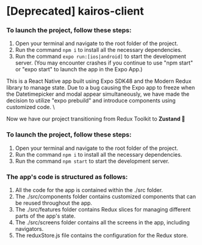 # [Deprecated] kairos-client

### To launch the project, follow these steps:
1. Open your terminal and navigate to the root folder of the project.
2. Run the command `npm i` to install all the necessary dependencies.
3. Run the command `expo run:[ios|android]` to start the development server. (You may encounter crashes if you continue to use "npm start" or "expo start" to launch the app in the Expo App.)

This is a React Native app built using Expo SDK48 and the Modern Redux library to manage state.
Due to a bug causing the Expo app to freeze when the Datetimepicker and modal appear simultaneously, we have made the decision to utilize "expo prebuild" and introduce components using customized code. \

Now we have our project transitioning from Redux Toolkit to **Zustand 🥳**

### To launch the project, follow these steps:

1. Open your terminal and navigate to the root folder of the project.
2. Run the command `npm i` to install all the necessary dependencies.
3. Run the command `npm start` to start the development server.

### The app's code is structured as follows:

1. All the code for the app is contained within the ./src folder.
2. The ./src/components folder contains customized components that can be reused throughout the app.
3. The ./src/features folder contains Redux slices for managing different parts of the app's state.
4. The ./src/screens folder contains all the screens in the app, including navigators.
5. The reduxStore.js file contains the configuration for the Redux store.
